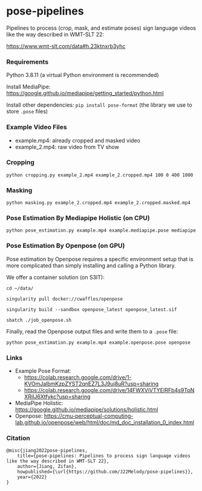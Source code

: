 # pose-pipelines

Pipelines to process (crop, mask, and estimate poses) sign language videos like the way described in WMT-SLT 22: 

https://www.wmt-slt.com/data#h.23ktnxrb3yhc

### Requirements

Python 3.8.11 (a virtual Python environment is recommended)

Install MediaPipe:
https://google.github.io/mediapipe/getting_started/python.html

Install other dependencies:
`pip install pose-format` (the library we use to store `.pose` files)

### Example Video Files

- example.mp4: already cropped and masked video
- example_2.mp4: raw video from TV show

### Cropping

`python cropping.py example_2.mp4 example_2.cropped.mp4 100 0 400 1000`

### Masking

`python masking.py example_2.cropped.mp4 example_2.cropped.masked.mp4`

### Pose Estimation By Mediapipe Holistic (on CPU)

`python pose_estimation.py example.mp4 example.mediapipe.pose mediapipe`

### Pose Estimation By Openpose (on GPU)

Pose estimation by Openpose requires a specific environment setup that is more complicated than simply installing and calling a Python library.

We offer a container solution (on S3IT):

`cd ~/data/`

`singularity pull docker://cwaffles/openpose`

`singularity build --sandbox openpose_latest openpose_latest.sif`

`sbatch ./job_openpose.sh`

Finally, read the Openpose output files and write them to a `.pose` file:

`python pose_estimation.py example.mp4 example.openpose.pose openpose`

### Links

- Example Pose Format:
    - https://colab.research.google.com/drive/1-KVOmJalbmKzpZYST2qnEZ7L3J9uj8uR?usp=sharing
    - https://colab.research.google.com/drive/14FWXViVTYEIRFb4s9TpNXRiIJ6Xtfykc?usp=sharing
- MediaPipe Holistic:
https://google.github.io/mediapipe/solutions/holistic.html
- Openpose:
https://cmu-perceptual-computing-lab.github.io/openpose/web/html/doc/md_doc_installation_0_index.html

### Citation

```
@misc{jiang2022pose-pipelines, 
    title={pose-pipelines: Pipelines to process sign language videos like the way described in WMT-SLT 22},
    author={Jiang, Zifan},
    howpublished={\url{https://github.com/J22Melody/pose-pipelines}},
    year={2022}
}
```